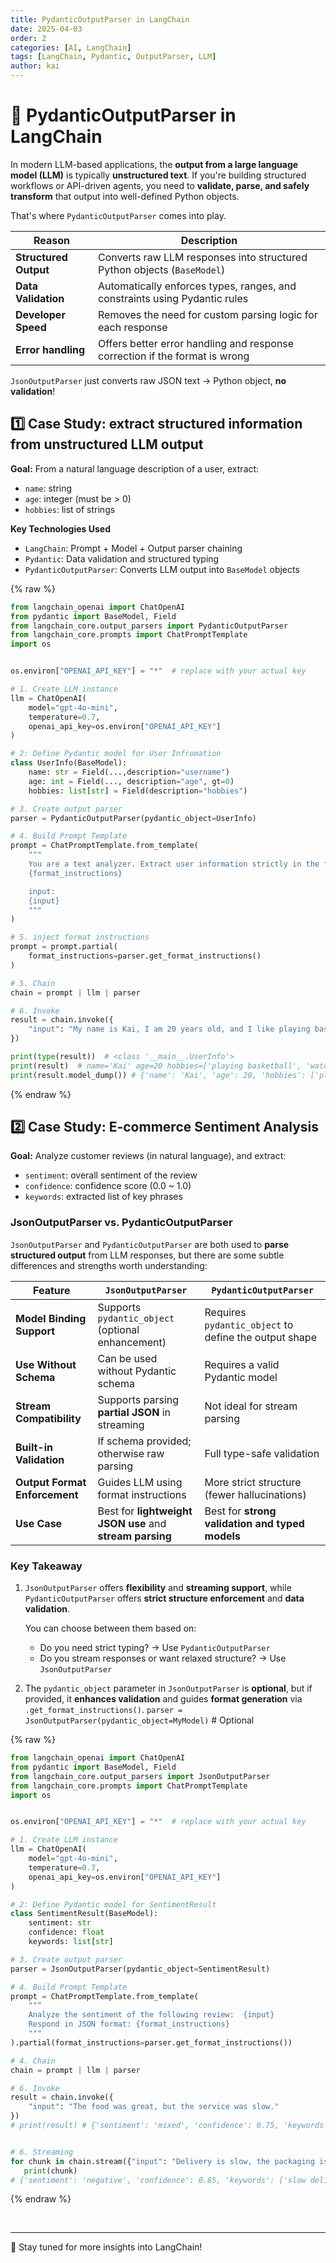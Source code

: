 ```yaml
---
title: PydanticOutputParser in LangChain
date: 2025-04-03
order: 2
categories: [AI, LangChain]
tags: [LangChain, Pydantic, OutputParser, LLM]
author: kai
---
```



# 🚀 PydanticOutputParser in LangChain
In modern LLM-based applications, the **output from a large language model (LLM)** is typically **unstructured text**. If you're building structured workflows or API-driven agents, you need to **validate, parse, and safely transform** that output into well-defined Python objects.

That's where `PydanticOutputParser` comes into play.

| Reason              | Description                                                                 |
|---------------------|-----------------------------------------------------------------------------|
| **Structured Output** | Converts raw LLM responses into structured Python objects (`BaseModel`)     |
| **Data Validation**   | Automatically enforces types, ranges, and constraints using Pydantic rules  |
| **Developer Speed**  | Removes the need for custom parsing logic for each response                 |
| **Error handling**   | Offers better error handling and response correction if the format is wrong |

`JsonOutputParser` just converts raw JSON text → Python object, **no validation**!        

## 1️⃣ Case Study: extract structured information from unstructured LLM output

**Goal:** From a natural language description of a user, extract:
- `name`: string  
- `age`: integer (must be > 0)  
- `hobbies`: list of strings

**Key Technologies Used**
- `LangChain`: Prompt + Model + Output parser chaining
- `Pydantic`: Data validation and structured typing
- `PydanticOutputParser`: Converts LLM output into `BaseModel` objects

{% raw %}
```python
from langchain_openai import ChatOpenAI
from pydantic import BaseModel, Field  
from langchain_core.output_parsers import PydanticOutputParser  
from langchain_core.prompts import ChatPromptTemplate  
import os


os.environ["OPENAI_API_KEY"] = "*"  # replace with your actual key

# 1. Create LLM instance
llm = ChatOpenAI(
    model="gpt-4o-mini",
    temperature=0.7,
    openai_api_key=os.environ["OPENAI_API_KEY"]
)

# 2: Define Pydantic model for User Infromation
class UserInfo(BaseModel):  
    name: str = Field(...,description="username")  
    age: int = Field(..., description="age", gt=0)  
    hobbies: list[str] = Field(description="hobbies")

# 3. Create output parser
parser = PydanticOutputParser(pydantic_object=UserInfo)  

# 4. Build Prompt Template
prompt = ChatPromptTemplate.from_template(
    """  
    You are a text analyzer. Extract user information strictly in the following format:
    {format_instructions}  

    input: 
    {input}  
    """
)  

# 5. inject format instructions
prompt = prompt.partial(  
    format_instructions=parser.get_format_instructions()  
)  

# 5. Chain
chain = prompt | llm | parser  

# 6. Invoke
result = chain.invoke({  
    "input": "My name is Kai, I am 20 years old, and I like playing basketball and watching movies. I am very happy today."
})  

print(type(result))  # <class '__main__.UserInfo'>
print(result)  # name='Kai' age=20 hobbies=['playing basketball', 'watching movies']
print(result.model_dump()) # {'name': 'Kai', 'age': 20, 'hobbies': ['playing basketball', 'watching movies']}
```
{% endraw %}


## 2️⃣ Case Study: E-commerce Sentiment Analysis

**Goal:** Analyze customer reviews (in natural language), and extract:
- `sentiment`: overall sentiment of the review  
- `confidence`: confidence score (0.0 ~ 1.0)  
- `keywords`: extracted list of key phrases 

### JsonOutputParser vs. PydanticOutputParser
`JsonOutputParser` and `PydanticOutputParser` are both used to **parse structured output** from LLM responses, but there are some subtle differences and strengths worth understanding:

| Feature                        | `JsonOutputParser`                                      | `PydanticOutputParser`                                  |
|-------------------------------|----------------------------------------------------------|----------------------------------------------------------|
| **Model Binding Support**      | Supports `pydantic_object` (optional enhancement)     | Requires `pydantic_object` to define the output shape |
| **Use Without Schema**          | Can be used without Pydantic schema                   | Requires a valid Pydantic model                       |
| **Stream Compatibility**        | Supports parsing **partial JSON** in streaming        | Not ideal for stream parsing                          |
| **Built-in Validation**         | If schema provided; otherwise raw parsing             | Full type-safe validation                             |
| **Output Format Enforcement**   | Guides LLM using format instructions                  | More strict structure (fewer hallucinations)          |
| **Use Case**                    | Best for **lightweight JSON use** and **stream parsing**| Best for **strong validation and typed models**         |


### Key Takeaway
1. `JsonOutputParser` offers **flexibility** and **streaming support**, while `PydanticOutputParser` offers **strict structure enforcement** and **data validation**.

    You can choose between them based on:
    - Do you need strict typing? → Use `PydanticOutputParser`
    - Do you stream responses or want relaxed structure? → Use `JsonOutputParser`

2. The `pydantic_object` parameter in `JsonOutputParser` is **optional**, but if provided, it **enhances validation** and guides **format generation** via `.get_format_instructions()`.
   `parser = JsonOutputParser(pydantic_object=MyModel)`  # Optional



{% raw %}
```python
from langchain_openai import ChatOpenAI
from pydantic import BaseModel, Field  
from langchain_core.output_parsers import JsonOutputParser   
from langchain_core.prompts import ChatPromptTemplate  
import os


os.environ["OPENAI_API_KEY"] = "*"  # replace with your actual key

# 1. Create LLM instance
llm = ChatOpenAI(
    model="gpt-4o-mini",
    temperature=0.7,
    openai_api_key=os.environ["OPENAI_API_KEY"]
)

# 2: Define Pydantic model for SentimentResult
class SentimentResult(BaseModel):  
    sentiment: str  
    confidence: float  
    keywords: list[str]

# 3. Create output parser
parser = JsonOutputParser(pydantic_object=SentimentResult) 

# 4. Build Prompt Template
prompt = ChatPromptTemplate.from_template(
    """  
    Analyze the sentiment of the following review:  {input}  
    Respond in JSON format: {format_instructions}  
    """
).partial(format_instructions=parser.get_format_instructions())  

# 4. Chain
chain = prompt | llm | parser  

# 6. Invoke
result = chain.invoke({  
    "input": "The food was great, but the service was slow."
})  
# print(result) # {'sentiment': 'mixed', 'confidence': 0.75, 'keywords': ['food', 'great', 'service', 'slow']}


# 6. Streaming
for chunk in chain.stream({"input": "Delivery is slow, the packaging is broken."}):
   print(chunk)  
# {'sentiment': 'negative', 'confidence': 0.85, 'keywords': ['slow delivery', 'broken packaging']}
```
{% endraw %}








<br>



---

🚀 Stay tuned for more insights into LangChain!



